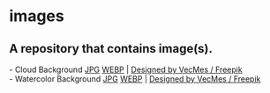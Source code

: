 # images
A repository that contains image(s).
---
 \- Cloud Background [JPG](https://cdn.jsdelivr.net/gh/catcosmicice/images@master/cloud-bg.jpg) [WEBP](https://cdn.jsdelivr.net/gh/catcosmicice/images@master/cloud-bg.webp) | [Designed by VecMes / Freepik](https://www.freepik.com) <br>
 \- Watercolor Background [JPG](https://cdn.jsdelivr.net/gh/catcosmicice/images@master/watercolor-bg.jpg) [WEBP](https://cdn.jsdelivr.net/gh/catcosmicice/images@master/watercolor-bg.webp) | [Designed by VecMes / Freepik](https://www.freepik.com) <br>
